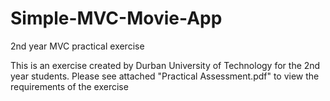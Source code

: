 # Simple-MVC-Movie-App
2nd year MVC practical exercise 

This is an exercise created by Durban University of Technology for the 2nd year students.
Please see attached "Practical Assessment.pdf" to view the requirements of the exercise
